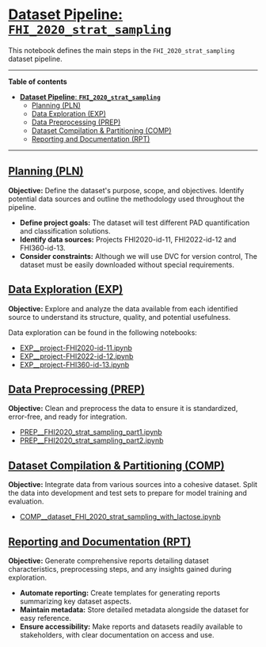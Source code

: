 # <a id='toc1_'></a>[**Dataset Pipeline**: **`FHI_2020_strat_sampling`**](#toc0_)

This notebook defines the main steps in the `FHI_2020_strat_sampling` dataset pipeline.


---

**Table of contents**<a id='toc0_'></a>    
- [**Dataset Pipeline**: **`FHI_2020_strat_sampling`**](#dataset-pipeline-fhi_2020_strat_sampling)
	- [Planning (PLN)](#planning-pln)
	- [Data Exploration (EXP)](#data-exploration-exp)
	- [Data Preprocessing (PREP)](#data-preprocessing-prep)
	- [Dataset Compilation \& Partitioning (COMP)](#dataset-compilation--partitioning-comp)
	- [Reporting and Documentation (RPT)](#reporting-and-documentation-rpt)

<!-- vscode-jupyter-toc-config
	numbering=false
	anchor=true
	flat=false
	minLevel=1
	maxLevel=6
	/vscode-jupyter-toc-config -->
<!-- THIS CELL WILL BE REPLACED ON TOC UPDATE. DO NOT WRITE YOUR TEXT IN THIS CELL -->

---

## <a id='toc1_1_'></a>[Planning (PLN)](#toc0_)

**Objective:** Define the dataset's purpose, scope, and objectives. Identify potential data sources and outline the methodology used throughout the pipeline.

- **Define project goals:** The dataset will test different PAD quantification and classification solutions.
- **Identify data sources:** Projects FHI2020-id-11, FHI2022-id-12 and FHI360-id-13.
- **Consider constraints:** Although we will use DVC for version control, The dataset must be easily downloaded without special requirements. 

## <a id='toc1_2_'></a>[Data Exploration (EXP)](#toc0_)

**Objective:** Explore and analyze the data available from each identified source to understand its structure, quality, and potential usefulness.

Data exploration can be found in the following notebooks:

- [EXP__project-FHI2020-id-11.ipynb](./EXP/EXP__project-FHI2020-id-11.ipynb)
- [EXP__project-FHI2022-id-12.ipynb](./EXP/EXP__project-FHI2022-id-12.ipynb)
- [EXP__project-FHI360-id-13.ipynb](./EXP/EXP__project-FHI360-id-13.ipynb)

## <a id='toc1_3_'></a>[Data Preprocessing (PREP)](#toc0_)

**Objective:** Clean and preprocess the data to ensure it is standardized, error-free, and ready for integration.

- [PREP__FHI2020_strat_sampling_part1.ipynb](./PREP/PREP__FHI2020_strat_sampling_part1.ipynb)
- [PREP__FHI2020_strat_sampling_part2.ipynb](./PREP/PREP__FHI2020_strat_sampling_part2.ipynb)

## <a id='toc1_4_'></a>[Dataset Compilation & Partitioning (COMP)](#toc0_)

**Objective:** Integrate data from various sources into a cohesive dataset. Split the data into development and test sets to prepare for model training and evaluation.

- [COMP__dataset_FHI_2020_strat_sampling_with_lactose.ipynb](./COMP/COMP__dataset_FHI_2020_strat_sampling_with_lactose.ipynb)

## <a id='toc1_5_'></a>[Reporting and Documentation (RPT)](#toc0_)

**Objective:** Generate comprehensive reports detailing dataset characteristics, preprocessing steps, and any insights gained during exploration.

- **Automate reporting:** Create templates for generating reports summarizing key dataset aspects.
- **Maintain metadata:** Store detailed metadata alongside the dataset for easy reference.
- **Ensure accessibility:** Make reports and datasets readily available to stakeholders, with clear documentation on access and use.

